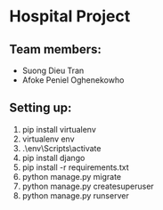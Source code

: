 # Hospital Project

## Team members:
* Suong Dieu Tran
* Afoke Peniel Oghenekowho

## Setting up:
1. pip install virtualenv
2. virtualenv env
3. .\env\Scripts\activate
4. pip install django
5. pip install -r requirements.txt
6. python manage.py migrate
7. python manage.py createsuperuser
8. python manage.py runserver